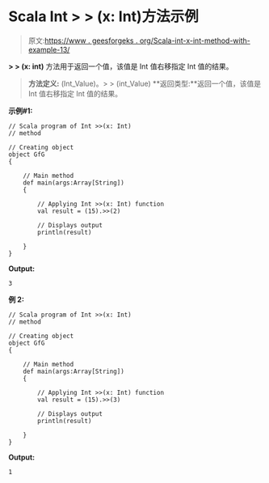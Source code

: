 # Scala Int > > (x: Int)方法示例

> 原文:[https://www . geesforgeks . org/Scala-int-x-int-method-with-example-13/](https://www.geeksforgeeks.org/scala-int-x-int-method-with-example-13/)

**> > (x: int)** 方法用于返回一个值，该值是 Int 值右移指定 Int 值的结果。

> **方法定义:** (Int_Value)。> > (int_Value)
> **返回类型:**返回一个值，该值是 Int 值右移指定 Int 值的结果。

**示例#1:**

```
// Scala program of Int >>(x: Int)
// method

// Creating object
object GfG
{ 

    // Main method
    def main(args:Array[String])
    {

        // Applying Int >>(x: Int) function
        val result = (15).>>(2)

        // Displays output
        println(result)

    }
} 
```

**Output:**

```
3

```

**例 2:**

```
// Scala program of Int >>(x: Int)
// method

// Creating object
object GfG
{ 

    // Main method
    def main(args:Array[String])
    {

        // Applying Int >>(x: Int) function
        val result = (15).>>(3)

        // Displays output
        println(result)

    }
} 
```

**Output:**

```
1

```